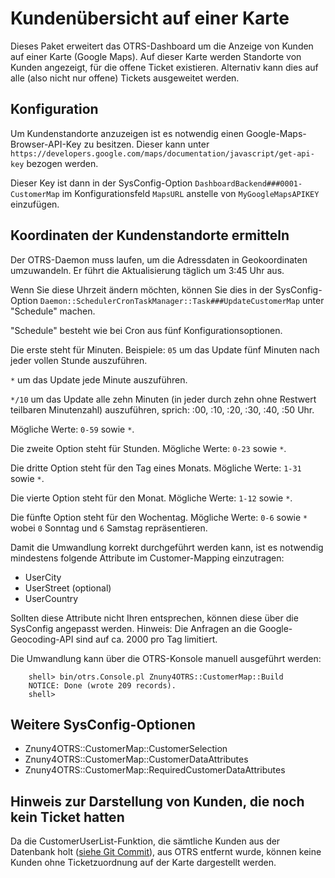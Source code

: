 # Kundenübersicht auf einer Karte

Dieses Paket erweitert das OTRS-Dashboard um die Anzeige von Kunden auf einer Karte (Google Maps).
Auf dieser Karte werden Standorte von Kunden angezeigt, für die offene Ticket existieren. Alternativ kann dies auf alle (also nicht nur offene) Tickets ausgeweitet werden.

## Konfiguration

Um Kundenstandorte anzuzeigen ist es notwendig einen Google-Maps-Browser-API-Key zu besitzen.
Dieser kann unter `https://developers.google.com/maps/documentation/javascript/get-api-key` bezogen werden.

Dieser Key ist dann in der SysConfig-Option `DashboardBackend###0001-CustomerMap` im Konfigurationsfeld `MapsURL` anstelle von `MyGoogleMapsAPIKEY` einzufügen.

## Koordinaten der Kundenstandorte ermitteln

Der OTRS-Daemon muss laufen, um die Adressdaten in Geokoordinaten umzuwandeln. Er führt die Aktualisierung täglich um 3:45 Uhr aus.

Wenn Sie diese Uhrzeit ändern möchten, können Sie dies in der SysConfig-Option `Daemon::SchedulerCronTaskManager::Task###UpdateCustomerMap` unter "Schedule" machen.

"Schedule" besteht wie bei Cron aus fünf Konfigurationsoptionen.

Die erste steht für Minuten.
Beispiele:
`05` um das Update fünf Minuten nach jeder vollen Stunde auszuführen.

`*` um das Update jede Minute auszuführen.

`*/10` um das Update alle zehn Minuten (in jeder durch zehn ohne Restwert teilbaren Minutenzahl) auszuführen, sprich: :00, :10, :20, :30, :40, :50 Uhr.

Mögliche Werte: `0-59` sowie `*`.

Die zweite Option steht für Stunden. Mögliche Werte: `0-23` sowie `*`.

Die dritte Option steht für den Tag eines Monats. Mögliche Werte: `1-31` sowie `*`.

Die vierte Option steht für den Monat. Mögliche Werte: `1-12` sowie `*`.

Die fünfte Option steht für den Wochentag. Mögliche Werte: `0-6`  sowie `*` wobei `0` Sonntag und `6` Samstag repräsentieren.

Damit die Umwandlung korrekt durchgeführt werden kann, ist es notwendig
mindestens folgende Attribute im Customer-Mapping einzutragen:

 - UserCity
 - UserStreet (optional)
 - UserCountry

Sollten diese Attribute nicht Ihren entsprechen, können diese über die SysConfig angepasst werden.
Hinweis:
Die Anfragen an die Google-Geocoding-API sind auf ca. 2000 pro Tag limitiert.

Die Umwandlung kann über die OTRS-Konsole manuell ausgeführt werden:

```
    shell> bin/otrs.Console.pl Znuny4OTRS::CustomerMap::Build
    NOTICE: Done (wrote 209 records).
    shell>
```

## Weitere SysConfig-Optionen

 - Znuny4OTRS::CustomerMap::CustomerSelection
 - Znuny4OTRS::CustomerMap::CustomerDataAttributes
 - Znuny4OTRS::CustomerMap::RequiredCustomerDataAttributes

## Hinweis zur Darstellung von Kunden, die noch kein Ticket hatten
Da die CustomerUserList-Funktion, die sämtliche Kunden aus der Datenbank holt ([siehe Git Commit](https://github.com/OTRS/otrs/commit/3a59683b3cd8cf5c1008150706d23677116736fc)), aus OTRS entfernt wurde, können keine Kunden ohne Ticketzuordnung auf der Karte dargestellt werden.
